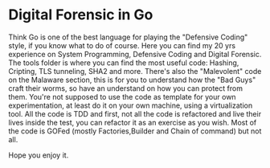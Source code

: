 # Digital Forensic in Go
Think Go is one of the best language for playing the "Defensive Coding" style, if you know what to do of course. 
Here you can find my 20 yrs experience on System Programming, Defensive Coding and Digital Forensic.
The tools folder is where you can find the most useful code: 
Hashing, Cripting, TLS tunneling, SHA2 and more.
There's also the "Malevolent" code on the Malaware section, this is for you to understand how the "Bad Guys" craft their worms,
so have an understand on how you can protect from them. You're not supposed to use the code as template for your own experimentation, at least do it on your own machine, using a virtualization tool.
All the code is TDD and first, not all the code is refactored and live their lives inside the test, you can refactor it as an exercise as you wish.
Most of the code is GOFed (mostly Factories,Builder and Chain of command) but not all.

Hope you enjoy it.
